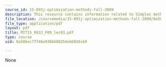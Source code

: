 ```yaml
---
course_id: 15-093j-optimization-methods-fall-2009
description: This resource contains information related to Simplex method I.
file_location: /coursemedia/15-093j-optimization-methods-fall-2009/0a506ec77f46e9366688254eb6026cb9_MIT15_093J_F09_lec03.pdf
file_type: application/pdf
layout: pdf
title: MIT15_093J_F09_lec03.pdf
type: course
uid: 0a506ec77f46e9366688254eb6026cb9

---
```

None